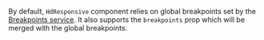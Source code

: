By default, `HdResponsive` component relies on global breakpoints set by the [Breakpoints service](https://github.com/homeday-de/homeday-blocks/tree/develop/src/services#breakpoints). It also supports the `breakpoints` prop which will be merged with the global breakpoints.